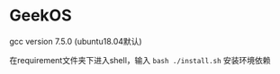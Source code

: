 # GeekOS
gcc version 7.5.0 (ubuntu18.04默认)

在requirement文件夹下进入shell，输入
`bash ./install.sh`
安装环境依赖




